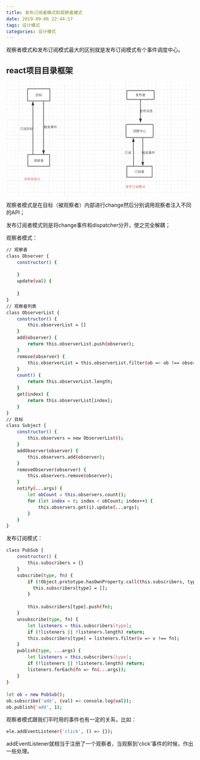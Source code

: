 ```yaml
---
title: 发布订阅者模式和观察者模式
date: 2019-09-06 22:44:17
tags: 设计模式
categories: 设计模式
---
```

观察者模式和发布订阅模式最大的区别就是发布订阅模式有个事件调度中心。

## react项目目录框架

![](./发布订阅者模式和观察者模式/img1.png "模式")

观察者模式是在目标（被观察者）内部进行change然后分别调用观察者注入不同的API；

发布订阅者模式则是将change事件和dispatcher分开，使之完全解耦；

观察者模式：

```bash
// 观察者
class Observer {
    constructor() {

    }
    update(val) {

    }
}
// 观察者列表
class ObserverList {
    constructor() {
        this.observerList = []
    }
    add(observer) {
        return this.observerList.push(observer);
    }
    remove(observer) {
        this.observerList = this.observerList.filter(ob => ob !== observer);
    }
    count() {
        return this.observerList.length;
    }
    get(index) {
        return this.observerList[index];
    }
}
// 目标
class Subject {
    constructor() {
        this.observers = new ObserverList();
    }
    addObserver(observer) {
        this.observers.add(observer);
    }
    removeObserver(observer) {
        this.observers.remove(observer);
    }
    notify(...args) {
        let obCount = this.observers.count();
        for (let index = 0; index < obCount; index++) {
            this.observers.get(i).update(...args);
        }
    }
}
```

发布订阅模式：
```bash
class PubSub {
    constructor() {
        this.subscribers = {}
    }
    subscribe(type, fn) {
        if (!Object.prototype.hasOwnProperty.call(this.subscribers, type)) {
          this.subscribers[type] = [];
        }
        
        this.subscribers[type].push(fn);
    }
    unsubscribe(type, fn) {
        let listeners = this.subscribers[type];
        if (!listeners || !listeners.length) return;
        this.subscribers[type] = listeners.filter(v => v !== fn);
    }
    publish(type, ...args) {
        let listeners = this.subscribers[type];
        if (!listeners || !listeners.length) return;
        listeners.forEach(fn => fn(...args));        
    }
}

let ob = new PubSub();
ob.subscribe('add', (val) => console.log(val));
ob.publish('add', 1);
```

观察者模式跟我们平时用的事件也有一定的关系，比如：

```bash
ele.addEventListener('click', () => {});
```

addEventListener就相当于注册了一个观察者，当观察到‘click’事件的时候，作出一些处理。
